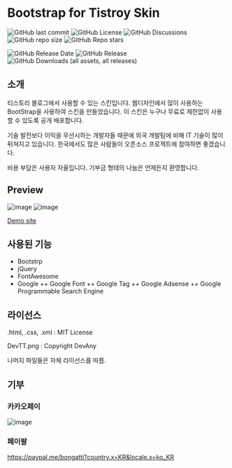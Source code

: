 # Bootstrap for Tistroy Skin #

![GitHub last commit](https://img.shields.io/github/last-commit/DevAnyKR/Tistory_Skin_Bootstrap)
![GitHub License](https://img.shields.io/github/license/DevAnyKR/Tistory_Skin_Bootstrap)
![GitHub Discussions](https://img.shields.io/github/discussions/DevAnyKR/Tistory_Skin_Bootstrap)
![GitHub repo size](https://img.shields.io/github/repo-size/DevAnyKR/Tistory_Skin_Bootstrap)
![GitHub Repo stars](https://img.shields.io/github/stars/DevAnyKR/Tistory_Skin_Bootstrap?style=plastic&label=%E2%AD%90)

![GitHub Release Date](https://img.shields.io/github/release-date/DevAnyKR/Tistory_Skin_Bootstrap)
![GitHub Release](https://img.shields.io/github/v/release/DevAnyKR/Tistory_Skin_Bootstrap)
![GitHub Downloads (all assets, all releases)](https://img.shields.io/github/downloads/DevAnyKR/Tistory_Skin_Bootstrap/total)

## 소개 ##

티스토리 블로그에서 사용할 수 있는 스킨입니다. 웹디자인에서 많이 사용하는 BootStrap을 사용하여 스킨을 만들었습니다.
이 스킨은 누구나 무료로 제한없이 사용할 수 있도록 공개 배포합니다.

기술 발전보다 이익을 우선시하는 개발자들 때문에 외국 개발팀에 비해 IT 기술이 많이 뒤쳐지고 있습니다.
한국에서도 많은 사람들이 오픈소스 프로젝트에 참여하면 좋겠습니다.

비용 부담은 사용자 자율입니다. 기부금 형태의 나눔은 언제든지 환영합니다.

## Preview ##

![image](https://github.com/DevelopmentAnything/Tistory_Skin_Bootstrap/assets/110871727/68a4d079-c627-49a7-a4b6-23dd76f00023)
![image](https://github.com/DevelopmentAnything/Tistory_Skin_Bootstrap/assets/110871727/7db08437-54fe-4531-85bd-79c1a3ab2864)

[Demo site](https://devtt.tistory.com/)

## 사용된 기능 ##

+ Bootstrp
+ jQuery
+ FontAwesome
+ Google
++ Google Font
++ Google Tag
++ Google Adsense
++ Google Programmable Search Engine

## 라이선스 ##

.html, .css, .xml : MIT License

DevTT.png : Copyright DevAny 

나머지 파일들은 자체 라이선스를 따름.

## 기부 ##

### 카카오페이 ###

![image](https://github.com/DevelopmentAnything/Tistory_Skin_Bootstrap/assets/110871727/b4e6f7cf-e492-470a-abee-bdfdf7797462)

### 페이팔 ###
https://paypal.me/bongatti?country.x=KR&locale.x=ko_KR
